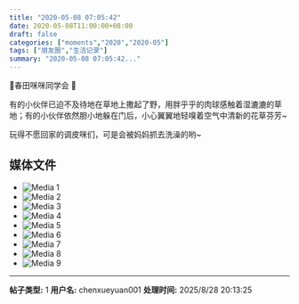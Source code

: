 ```yaml
---
title: "2020-05-08 07:05:42"
date: 2020-05-08T11:00:00+08:00
draft: false
categories: ["moments","2020","2020-05"]
tags: ["朋友圈","生活记录"]
summary: "2020-05-08 07:05:42..."
---
```


🌸春田咪咪同学会 🌸

有的小伙伴已迫不及待地在草地上撒起了野，用胖乎乎的肉球感触着湿漉漉的草地；有的小伙伴依然胆小地躲在门后，小心翼翼地轻嗅着空气中清新的花草芬芳~

玩得不愿回家的调皮咪们，可是会被妈妈抓去洗澡的哟~

## 媒体文件

- ![Media 1](/Moments/photos/2020-05-08/202005080705420.jpg)
- ![Media 2](/Moments/photos/2020-05-08/202005080705421.jpg)
- ![Media 3](/Moments/photos/2020-05-08/202005080705422.jpg)
- ![Media 4](/Moments/photos/2020-05-08/202005080705423.jpg)
- ![Media 5](/Moments/photos/2020-05-08/202005080705424.jpg)
- ![Media 6](/Moments/photos/2020-05-08/202005080705425.jpg)
- ![Media 7](/Moments/photos/2020-05-08/202005080705426.jpg)
- ![Media 8](/Moments/photos/2020-05-08/202005080705427.jpg)
- ![Media 9](/Moments/photos/2020-05-08/202005080705428.jpg)

---

**帖子类型:** 1
**用户名:** chenxueyuan001
**处理时间:** 2025/8/28 20:13:25
